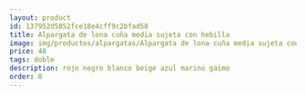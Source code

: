 ```yaml
---
layout: product
id: 137952d5852fce18e4cff9c2bfad58
title: Alpargata de lona cuña media sujeta con hebilla
image: img/productos/alpargatas/Alpargata de lona cuña media sujeta con hebilla=48=doble=rojo negro blanco beige azul marino gaimo.webp
price: 48
tags: doble
description: rojo negro blanco beige azul marino gaimo
order: 0
---
```

